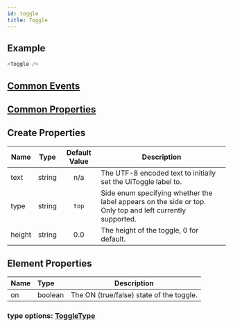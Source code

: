 ```yaml
---
id: toggle
title: Toggle
---
```


## Example

```javascript
<Toggle />
```

## [Common Events](../types/Events.md)

## [Common Properties](../types/Properties.md)

## Create Properties

| Name   | Type   | Default Value  | Description                                                                                               |
| ------ | ------ | :------------: | --------------------------------------------------------------------------------------------------------- |
| text   | string |      n/a       | The UTF-8 encoded text to initially set the UiToggle label to.                                            |
| type   | string |     `top`      | Side enum specifying whether the label appears on the side or top. Only top and left currently supported. |
| height | string |      0.0       | The height of the toggle, 0 for default.                                                                  |

## Element Properties

| Name  | Type    | Description                              |
| :---- | :------ | ---------------------------------------- |
| on    | boolean | The ON (true/false) state of the toggle. |

### type options: [ToggleType](../types/ToggleType.md)
